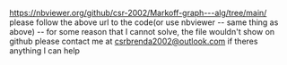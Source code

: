 https://nbviewer.org/github/csr-2002/Markoff-graph---alg/tree/main/   
please follow the above url to the code(or use nbviewer -- same thing as above) -- for some reason that I cannot solve, the file wouldn't show on github 
please contact me at csrbrenda2002@outlook.com if theres anything I can help
